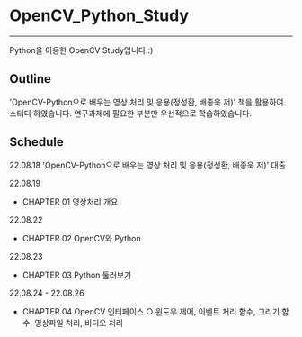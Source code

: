 # OpenCV_Python_Study
---

Python을 이용한 OpenCV Study입니다 :)

Outline
---

'OpenCV-Python으로 배우는 영상 처리 및 응용(정성환, 배종욱 저)' 책을 활용하여 스터디 하였습니다.
연구과제에 필요한 부분만 우선적으로 학습하였습니다. 

Schedule
---

22.08.18
'OpenCV-Python으로 배우는 영상 처리 및 응용(정성환, 배종욱 저)' 대출

22.08.19
- CHAPTER 01 영상처리 개요

22.08.22
- CHAPTER 02 OpenCV와 Python

22.08.23
- CHAPTER 03 Python 둘러보기

22.08.24 - 22.08.26
- CHAPTER 04 OpenCV 인터페이스
  ○ 윈도우 제어, 이벤트 처리 함수, 그리기 함수, 영상파일 처리, 비디오 처리
